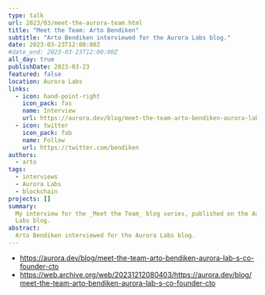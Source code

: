 ```yaml
---
type: talk
url: 2023/03/meet-the-aurora-team.html
title: "Meet the Team: Arto Bendiken"
subtitle: "Arto Bendiken interviewed for the Aurora Labs blog."
date: 2023-03-23T12:00:00Z
#date_end: 2023-03-23T12:00:00Z
all_day: true
publishDate: 2023-03-23
featured: false
location: Aurora Labs
links:
  - icon: hand-point-right
    icon_pack: fas
    name: Interview
    url: https://aurora.dev/blog/meet-the-team-arto-bendiken-aurora-lab-s-co-founder-cto
  - icon: twitter
    icon_pack: fab
    name: Follow
    url: https://twitter.com/bendiken
authors:
  - arto
tags:
  - interviews
  - Aurora Labs
  - blockchain
projects: []
summary:
  My interview for the _Meet the Team_ blog series, published on the Aurora
  Labs blog.
abstract:
  Arto Bendiken interviewed for the Aurora Labs blog.
---
```


- https://aurora.dev/blog/meet-the-team-arto-bendiken-aurora-lab-s-co-founder-cto
- https://web.archive.org/web/20231212080403/https://aurora.dev/blog/meet-the-team-arto-bendiken-aurora-lab-s-co-founder-cto

